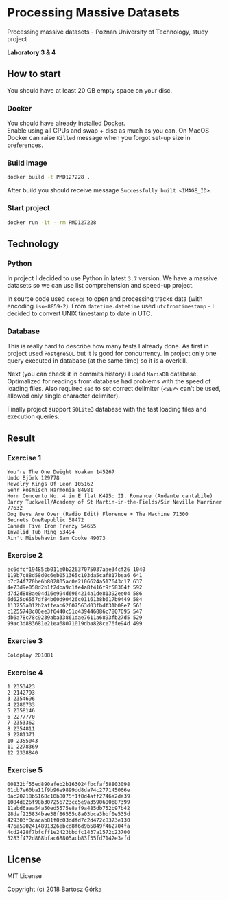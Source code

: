 # Processing Massive Datasets
Processing massive datasets - Poznan University of Technology, study project

__Laboratory 3 & 4__

## How to start
You should have at least 20 GB empty space on your disc.

### Docker
You should have already installed [Docker](https://www.docker.com).  
Enable using all CPUs and swap + disc as much as you can.
On MacOS Docker can raise `Killed` message when you forgot set-up size in preferences.

### Build image
```bash
docker build -t PMD127228 .
```

After build you should receive message `Successfully built <IMAGE_ID>`.

### Start project
```bash
docker run -it --rm PMD127228
```

## Technology
### Python
In project I decided to use Python in latest `3.7` version.
We have a massive datasets so we can use list comprehension and speed-up project.

In source code used `codecs` to open and processing tracks data (with encoding `iso-8859-2`).
From `datetime.datetime` used `utcfromtimestamp` - I decided to convert UNIX timestamp to date in UTC.

### Database
This is really hard to describe how many tests I already done.
As first in project used `PostgreSQL` but it is good for concurrency.
In project only one query executed in database (at the same time) so it is a overkill.

Next (you can check it in commits history) I used `MariaDB` database.
Optimalized for readings from database had problems with the speed of loading files.
Also required `sed` to set correct delimiter (`<SEP>` can't be used, allowed only single character delimiter).

Finally project support `SQLite3` database with the fast loading files and execution queries.

## Result
### Exercise 1
```
You're The One Dwight Yoakam 145267
Undo Björk 129778
Revelry Kings Of Leon 105162
Sehr kosmisch Harmonia 84981
Horn Concerto No. 4 in E flat K495: II. Romance (Andante cantabile) Barry Tuckwell/Academy of St Martin-in-the-Fields/Sir Neville Marriner 77632
Dog Days Are Over (Radio Edit) Florence + The Machine 71300
Secrets OneRepublic 58472
Canada Five Iron Frenzy 54655
Invalid Tub Ring 53494
Ain't Misbehavin Sam Cooke 49073
```

### Exercise 2
```
ec6dfcf19485cb011e0b22637075037aae34cf26 1040
119b7c88d58d0c6eb051365c103da5caf817bea6 641
b7c24f770be6b802805ac0e2106624a517643c17 637
4e73d9e058d2b1f2dba9c1fe4a8f416f9f58364f 592
d7d2d888ae04d16e994d6964214a1de81392ee04 586
6d625c6557df84b60d90426c0116138b617b9449 584
113255a012b2affeab62607563d03fbdf31b08e7 561
c1255748c06ee3f6440c51c439446886c7807095 547
db6a78c78c9239aba33861dae7611a6893fb27d5 529
99ac3d883681e21ea68071019dba828ce76fe94d 499
```

### Exercise 3
```
Coldplay 201081
```

### Exercise 4
```
1 2353423
2 2142793
3 2354696
4 2280733
5 2358146
6 2277770
7 2353362
8 2354811
9 2281371
10 2355043
11 2278369
12 2338840
```

### Exercise 5
```
00832bf55ed890afeb2b163024fbcfaf58803098
01cb7e60ba11f9b96e9899dd8da74c277145066e
0ac20218b5168c10b8075f1f8d4aff2746a2da39
1084d826f98b307256723cc5e9a3590600b87399
11abd6aaa54a50ed5575e8af9a485db752b97b42
28daf225834bae38f86555c8a03bca3bbf0e535d
429303f0cacab81f0c03ddfd7c2d472c8373e130
476a5902414891326ebcd8f6d9b5849f462704fa
4cd2428f7bfcff1e2423bbdfc1437a1572c23700
5283f472d868bfac68805acb83f35fd7142e3afd
```

## License
MIT License

Copyright (c) 2018 Bartosz Górka
